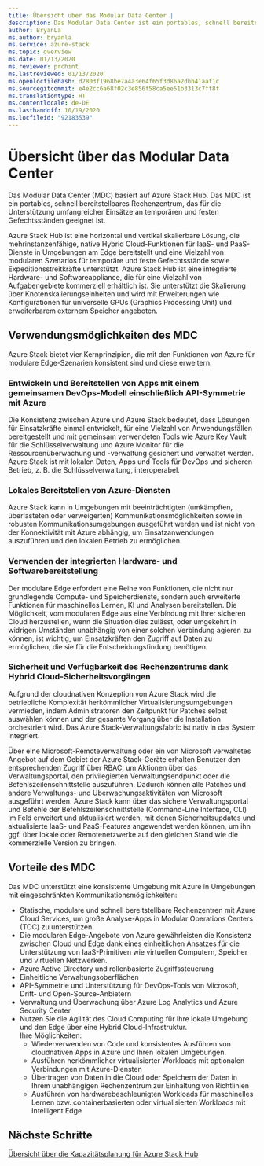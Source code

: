 ```yaml
---
title: Übersicht über das Modular Data Center |
description: Das Modular Data Center ist ein portables, schnell bereitstellbares Rechenzentrum, das für die Unterstützung umfangreicher Einsätze an temporären und festen Gefechtsständen geeignet ist.
author: BryanLa
ms.author: bryanla
ms.service: azure-stack
ms.topic: overview
ms.date: 01/13/2020
ms.reviewer: prchint
ms.lastreviewed: 01/13/2020
ms.openlocfilehash: d2803f1968be7a4a3e64f65f3d86a2dbb41aaf1c
ms.sourcegitcommit: e4e2cc6a68f02c3e856f58ca5ee51b3313c7ff8f
ms.translationtype: HT
ms.contentlocale: de-DE
ms.lasthandoff: 10/19/2020
ms.locfileid: "92183539"
---
```

# <a name="modular-data-center-overview"></a>Übersicht über das Modular Data Center 

Das Modular Data Center (MDC) basiert auf Azure Stack Hub. Das MDC ist ein portables, schnell bereitstellbares Rechenzentrum, das für die Unterstützung umfangreicher Einsätze an temporären und festen Gefechtsständen geeignet ist.

Azure Stack Hub ist eine horizontal und vertikal skalierbare Lösung, die mehrinstanzenfähige, native Hybrid Cloud-Funktionen für IaaS- und PaaS-Dienste in Umgebungen am Edge bereitstellt und eine Vielzahl von modularen Szenarios für temporäre und feste Gefechtsstände sowie Expeditionsstreitkräfte unterstützt. Azure Stack Hub ist eine integrierte Hardware- und Softwareappliance, die für eine Vielzahl von Aufgabengebiete kommerziell erhältlich ist. Sie unterstützt die Skalierung über Knotenskalierungseinheiten und wird mit Erweiterungen wie Konfigurationen für universelle GPUs (Graphics Processing Unit) und erweiterbarem externem Speicher angeboten.

## <a name="how-you-can-use-the-mdc"></a>Verwendungsmöglichkeiten des MDC

Azure Stack bietet vier Kernprinzipien, die mit den Funktionen von Azure für modulare Edge-Szenarien konsistent sind und diese erweitern. 

### <a name="develop-and-deliver-apps-with-a-common-devops-model-including-api-symmetry-with-azure"></a>Entwickeln und Bereitstellen von Apps mit einem gemeinsamen DevOps-Modell einschließlich API-Symmetrie mit Azure

Die Konsistenz zwischen Azure und Azure Stack bedeutet, dass Lösungen für Einsatzkräfte einmal entwickelt, für eine Vielzahl von Anwendungsfällen bereitgestellt und mit gemeinsam verwendeten Tools wie Azure Key Vault für die Schlüsselverwaltung und Azure Monitor für die Ressourcenüberwachung und -verwaltung gesichert und verwaltet werden. Azure Stack ist mit lokalen Daten, Apps und Tools für DevOps und sicheren Betrieb, z. B. die Schlüsselverwaltung, interoperabel.

### <a name="deliver-azure-services-on-premises"></a>Lokales Bereitstellen von Azure-Diensten

Azure Stack kann in Umgebungen mit beeinträchtigten (umkämpften, überlasteten oder verweigerten) Kommunikationsmöglichkeiten sowie in robusten Kommunikationsumgebungen ausgeführt werden und ist nicht von der Konnektivität mit Azure abhängig, um Einsatzanwendungen auszuführen und den lokalen Betrieb zu ermöglichen. 

### <a name="use-integrated-hardware-and-software-delivery-experience"></a>Verwenden der integrierten Hardware- und Softwarebereitstellung

Der modulare Edge erfordert eine Reihe von Funktionen, die nicht nur grundlegende Compute- und Speicherdienste, sondern auch erweiterte Funktionen für maschinelles Lernen, KI und Analysen bereitstellen. Die Möglichkeit, vom modularen Edge aus eine Verbindung mit Ihrer sicheren Cloud herzustellen, wenn die Situation dies zulässt, oder umgekehrt in widrigen Umständen unabhängig von einer solchen Verbindung agieren zu können, ist wichtig, um Einsatzkräften den Zugriff auf Daten zu ermöglichen, die sie für die Entscheidungsfindung benötigen.

### <a name="keep-your-datacenter-secure-and-available-with-hybrid-cloud-security-operations"></a>Sicherheit und Verfügbarkeit des Rechenzentrums dank Hybrid Cloud-Sicherheitsvorgängen

Aufgrund der cloudnativen Konzeption von Azure Stack wird die betriebliche Komplexität herkömmlicher Virtualisierungsumgebungen vermieden, indem Administratoren den Zeitpunkt für Patches selbst auswählen können und der gesamte Vorgang über die Installation orchestriert wird. Das Azure Stack-Verwaltungsfabric ist nativ in das System integriert.

Über eine Microsoft-Remoteverwaltung oder ein von Microsoft verwaltetes Angebot auf dem Gebiet der Azure Stack-Geräte erhalten Benutzer den entsprechenden Zugriff über RBAC, um Aktionen über das Verwaltungsportal, den privilegierten Verwaltungsendpunkt oder die Befehlszeilenschnittstelle auszuführen. Dadurch können alle Patches und andere Verwaltungs- und Überwachungsaktivitäten von Microsoft ausgeführt werden. Azure Stack kann über das sichere Verwaltungsportal und Befehle der Befehlszeilenschnittstelle (Command-Line Interface, CLI) im Feld erweitert und aktualisiert werden, mit denen Sicherheitsupdates und aktualisierte IaaS- und PaaS-Features angewendet werden können, um ihn ggf. über lokale oder Remotenetzwerke auf den gleichen Stand wie die kommerzielle Version zu bringen. 

## <a name="benefits-of-using-the-mdc"></a>Vorteile des MDC

Das MDC unterstützt eine konsistente Umgebung mit Azure in Umgebungen mit eingeschränkten Kommunikationsmöglichkeiten:
 - Statische, modulare und schnell bereitstellbare Rechenzentren mit Azure Cloud Services, um große Analyse-Apps in Modular Operations Centers (TOC) zu unterstützen.
 - Die modularen Edge-Angebote von Azure gewährleisten die Konsistenz zwischen Cloud und Edge dank eines einheitlichen Ansatzes für die Unterstützung von IaaS-Primitiven wie virtuellen Computern, Speicher und virtuellen Netzwerken.
 - Azure Active Directory und rollenbasierte Zugriffssteuerung
 - Einheitliche Verwaltungsoberflächen
 - API-Symmetrie und Unterstützung für DevOps-Tools von Microsoft, Dritt- und Open-Source-Anbietern
 - Verwaltung und Überwachung über Azure Log Analytics und Azure Security Center
 - Nutzen Sie die Agilität des Cloud Computing für Ihre lokale Umgebung und den Edge über eine Hybrid Cloud-Infrastruktur.<br>Ihre Möglichkeiten:
     - Wiederverwenden von Code und konsistentes Ausführen von cloudnativen Apps in Azure und Ihren lokalen Umgebungen.
     - Ausführen herkömmlicher virtualisierter Workloads mit optionalen Verbindungen mit Azure-Diensten
     - Übertragen von Daten in die Cloud oder Speichern der Daten in Ihrem unabhängigen Rechenzentrum zur Einhaltung von Richtlinien
     - Ausführen von hardwarebeschleunigten Workloads für maschinelles Lernen bzw. containerbasierten oder virtualisierten Workloads mit Intelligent Edge

## <a name="next-steps"></a>Nächste Schritte

[Übersicht über die Kapazitätsplanung für Azure Stack Hub](../operator/azure-stack-capacity-planning-overview.md)

